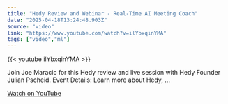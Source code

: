 ```yaml
---
title: "Hedy Review and Webinar - Real-Time AI Meeting Coach"
date: "2025-04-18T13:24:48.903Z"
source: "video"
link: "https://www.youtube.com/watch?v=ilYbxqinYMA"
tags: ["video","ml"]
---
```


{{< youtube ilYbxqinYMA >}}

Join Joe Maracic for this Hedy review and live session with Hedy Founder Julian Pscheid. Event Details: Learn more about Hedy, ...

[Watch on YouTube](https://www.youtube.com/watch?v=ilYbxqinYMA)
